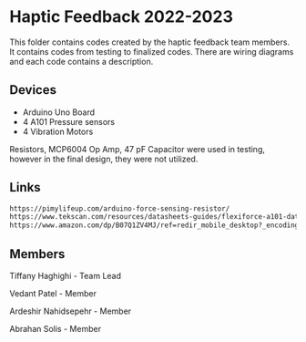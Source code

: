 # Haptic Feedback 2022-2023

This folder contains codes created by the haptic feedback team members. It contains codes from testing to finalized codes. There are wiring diagrams and each code contains a description.

## Devices

- Arduino Uno Board
- 4 A101 Pressure sensors
- 4 Vibration Motors

Resistors, MCP6004 Op Amp, 47 pF Capacitor were used in testing, however in the final design, they were not utilized.

## Links 
```bash
https://pimylifeup.com/arduino-force-sensing-resistor/
https://www.tekscan.com/resources/datasheets-guides/flexiforce-a101-datasheet
https://www.amazon.com/dp/B07Q1ZV4MJ/ref=redir_mobile_desktop?_encoding=UTF8&aaxitk=61d8218e1b3f57b4d17cbe302054003b&content-id=amzn1.sym.cf8fc959-74aa-4850-a250-1b1a4e868e60%3Aamzn1.sym.cf8fc959-74aa-4850-a250-1b1a4e868e60&hsa_cr_id=5781348260601&pd_rd_plhdr=t&pd_rd_r=8780aaf7-18ac-4367-9293-9c01ae2aad44&pd_rd_w=h2Ccb&pd_rd_wg=ipbjh&qid=1667436383&ref_=sbx_be_s_sparkle_mcd_asin_0_title&sr=1-1-9e67e56a-6f64-441f-a281-df67fc737124
```



## Members
Tiffany Haghighi - Team Lead

Vedant Patel - Member

Ardeshir Nahidsepehr - Member

Abrahan Solis - Member

